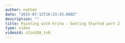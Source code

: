 ```yaml
---
author: nathan
date: "2015-07-12T16:23:33.000Z"
description: ""
title: Painting with Krita - Getting Started part 2
type: video
videoid: nJzn1QA_tv8
---
```

